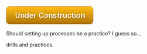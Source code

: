 ![Under Construction](images/state/uc.png)


Should setting up processes be a practice? I guess so...



drills and practices.